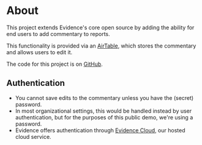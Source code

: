 # About

This project extends Evidence's core open source by adding the ability for end users to add commentary to reports.

This functionality is provided via an [AirTable](https://www.airtable.com/), which stores the commentary and allows users to edit it.

The code for this project is on [GitHub](https://github.com/evidence-dev/business-reviews-demo).

## Authentication

- You cannot save edits to the commentary unless you have the (secret) password.
- In most organizational settings, this would be handled instead by user authentication, but for the purposes of this public demo, we're using a password.
- Evidence offers authentication through [Evidence Cloud](https://du3tapwtcbi.typeform.com/to/kwp7ZD3q), our hosted cloud service.
